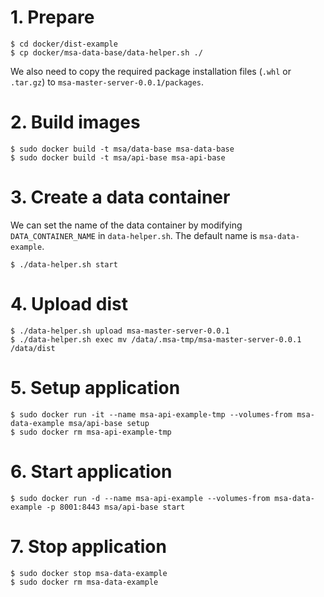 # 1. Prepare
	$ cd docker/dist-example
	$ cp docker/msa-data-base/data-helper.sh ./

We also need to copy the required package installation files
(`.whl` or `.tar.gz`) to `msa-master-server-0.0.1/packages`.

# 2. Build images
	$ sudo docker build -t msa/data-base msa-data-base
	$ sudo docker build -t msa/api-base msa-api-base

# 3. Create a data container
We can set the name of the data container by modifying `DATA_CONTAINER_NAME`
in `data-helper.sh`. The default name is `msa-data-example`.

	$ ./data-helper.sh start

# 4. Upload dist
	$ ./data-helper.sh upload msa-master-server-0.0.1
	$ ./data-helper.sh exec mv /data/.msa-tmp/msa-master-server-0.0.1 /data/dist

# 5. Setup application
	$ sudo docker run -it --name msa-api-example-tmp --volumes-from msa-data-example msa/api-base setup
	$ sudo docker rm msa-api-example-tmp

# 6. Start application
	$ sudo docker run -d --name msa-api-example --volumes-from msa-data-example -p 8001:8443 msa/api-base start

# 7. Stop application
	$ sudo docker stop msa-data-example
	$ sudo docker rm msa-data-example

